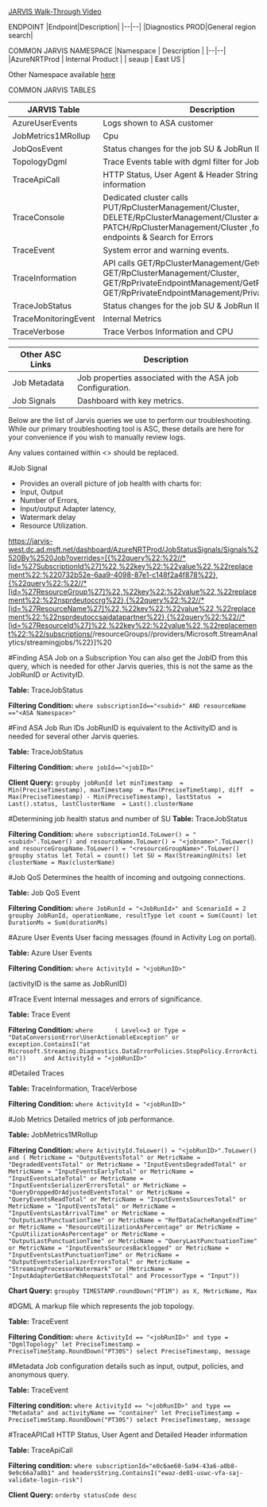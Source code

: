 [JARVIS Walk-Through Video](https://msit.microsoftstream.com/video/52cea3ff-0400-a521-4279-f1ead6a5f722)

ENDPOINT
|Endpoint|Description|
|--|--|
|Diagnostics PROD|General region search|

COMMON JARVIS NAMESPACE
|Namespace  | Description |
|--|--|
|AzureNRTProd | Internal Product |
| seaup | East US |

Other Namespace available [here](https://msdata.visualstudio.com/Azure%20Stream%20Analytics/_wiki/wikis/Azure%20Stream%20Analytics.wiki/1063/Namespace-information?anchor=service-to-fx-namespace-mapping)

COMMON JARVIS TABLES

| JARVIS Table |Description  |
|--|--|
|AzureUserEvents | Logs shown to ASA customer |
|JobMetrics1MRollup|Cpu|
|JobQosEvent  |Status changes for the job SU & JobRun ID.  |
|TopologyDgml  | Trace Events table with dgml filter for Job Topology |
|TraceApiCall|HTTP Status, User Agent & Header String and client information | 
|TraceConsole|Dedicated cluster calls PUT/RpClusterManagement/Cluster, DELETE/RpClusterManagement/Cluster and PATCH/RpClusterManagement/Cluster ,for private endpoints & Search for Errors|
|TraceEvent  |System error and warning events.  |
|TraceInformation|API calls GET/RpClusterManagement/GetClusters, GET/RpClusterManagement/Cluster, GET/RpPrivateEndpointManagement/GetPrivateEndpoints, GET/RpPrivateEndpointManagement/PrivateEndpoint|
|TraceJobStatus|Status changes for the job SU & JobRun ID.  |
|TraceMonitoringEvent |Internal Metrics  |
|TraceVerbose |Trace Verbos Information and CPU  |

|Other ASC Links| Description|
|--|--|
|Job Metadata | Job properties associated with the ASA job Configuration. 
|Job Signals | Dashboard with key metrics.  |


Below are the list of Jarvis queries we use to perform our troubleshooting. While our primary troubleshooting tool is ASC, these details are here for your convenience if you wish to manually review logs.

Any values contained within <> should be replaced.

#Job Signal
- Provides an overall picture of job health with charts for:
- Input, Output
- Number of Errors,
- Input/output Adapter latency,
- Watermark delay
- Resource Utilization.


https://jarvis-west.dc.ad.msft.net/dashboard/AzureNRTProd/JobStatusSignals/Signals%2520By%2520Job?overrides=[{%22query%22:%22//*[id=%27SubscriptionId%27]%22,%22key%22:%22value%22,%22replacement%22:%220732b52e-6aa9-4098-87e1-c148f2a4f878%22},{%22query%22:%22//*[id=%27ResourceGroup%27]%22,%22key%22:%22value%22,%22replacement%22:%22nsprdeutoccrg%22},{%22query%22:%22//*[id=%27ResourceName%27]%22,%22key%22:%22value%22,%22replacement%22:%22nsprdeutoccsajdatapartner%22},{%22query%22:%22//*[id=%27ResourceId%27]%22,%22key%22:%22value%22,%22replacement%22:%22/subscriptions/<subId>/resourceGroups/<resourceGroup>/providers/Microsoft.StreamAnalytics/streamingjobs/<jobname>%22}]%20

#Finding ASA Job on a Subscription
You can also get the JobID from this query, which is needed for other Jarvis queries, this is not the same as the JobRunID or ActivityID.

**Table:** 
TraceJobStatus

**Filtering Condition:** 
```where subscriptionId=="<subid>" AND resourceName =="<ASA Namespace>"```

#Find ASA Job Run IDs
JobRunID is equivalent to the ActivityID and is needed for several other Jarvis queries.

**Table:** 
TraceJobStatus

**Filtering Condition:**
```where jobId=="<jobID>"```

**Client Query:**
```groupby jobRunId let minTimestamp  = Min(PreciseTimestamp), maxTimestamp  = Max(PreciseTimeStamp), diff  = Max(PreciseTimestamp) - Min(PreciseTimestamp), lastStatus  = Last().status, lastClusterName  = Last().clusterName```

#Determining job health status and number of SU
**Table:**
TraceJobStatus

**Filtering Condition:** 
```where subscriptionId.ToLower() = "<subid>".ToLower() and resourceName.ToLower() = "<jobname>".ToLower() and resourceGroupName.ToLower() = "<resourceGroupName>".ToLower() groupby status let Total = count() let SU = Max(StreamingUnits) let clusterName = Max(clusterName)```

#Job QoS
Determines the health of incoming and outgoing connections.

**Table:** 
Job QoS Event

**Filtering Condition:**
```where JobRunId = "<JobRunId>" and ScenarioId = 2 groupby JobRunId, operationName, resultType let count = Sum(Count) let DurationMs = Sum(durationMs)```

#Azure User Events
User facing messages (found in Activity Log on portal).

**Table:** 
Azure User Events

**Filtering Condition:**
```where ActivityId = "<jobRunID>"```

(activityID is the same as JobRunID)

#Trace Event
Internal messages and errors of significance.

**Table:** 
Trace Event

**Filtering Condition:**
```where      ( Level<=3 or Type = "DataConversionError\UserActionableException" or  exception.ContainsI("at Microsoft.Streaming.Diagnostics.DataErrorPolicies.StopPolicy.ErrorAction"))     and ActivityId = "<jobRunID>"```

#Detailed Traces

**Table:** 
TraceInformation, TraceVerbose

**Filtering Condition:**
```where ActivityId = "<jobRunID>"```

#Job Metrics
Detailed metrics of job performance.

**Table:** 
JobMetrics1MRollup

**Filtering Condition:**
```where ActivityId.ToLower() = "<jobRunID>".ToLower() and ( MetricName = "OutputEventsTotal" or MetricName = "DegradedEventsTotal" or MetricName = "InputEventsDegradedTotal" or MetricName = "InputEventsEarlyTotal" or MetricName = "InputEventsLateTotal" or MetricName = "InputEventsSerializerErrorsTotal" or MetricName = "QueryDroppedOrAdjustedEventsTotal" or MetricName = "QueryEventsReadTotal" or MetricName = "InputEventsSourcesTotal" or MetricName = "InputEventsTotal" or MetricName = "InputEventsLastArrivalTime" or MetricName = "OutputLastPunctuationTime" or MetricName = "RefDataCacheRangeEndTime" or MetricName = "ResourceUtilizationAsPercentage" or MetricName = "CpuUtilizationAsPercentage" or MetricName = "OutputLastPunctuationTime" or MetricName = "QueryLastPunctuationTime" or MetricName = "InputEventsSourcesBacklogged" or MetricName = "InputEventsLastPunctuationTime" or MetricName = "OutputEventsSerializerErrorsTotal" or MetricName = "StreamingProcessorWatermark" or (MetricName = "InputAdapterGetBatchRequestsTotal" and ProcessorType = "Input"))```

**Chart Query:**
```groupby TIMESTAMP.roundDown("PT1M") as X, MetricName, Max```

#DGML
A markup file which represents the job topology.

**Table:** 
TraceEvent

**Filtering Condition:**
```where ActivityId == "<jobRunID>" and type = "DgmlTopology" let PreciseTimestamp = PreciseTimeStamp.RoundDown("PT30S") select PreciseTimestamp, message ```

#Metadata
Job configuration details such as input, output, policies, and anonymous query.

**Table:** 
TraceEvent

**Filtering condition:**
```where ActivityId == "<jobRunID>" and type == "Metadata" and activityName == "container" let PreciseTimestamp = PreciseTimeStamp.RoundDown("PT30S") select PreciseTimestamp, message ```

#TraceAPICall
HTTP Status, User Agent and Detailed Header information

**Table:**
TraceApiCall

**Filtering condition:**
```where subscriptionId="e0c6ae60-5a94-43a6-a0b8-9e9c66a7a8b1" and headersString.ContainsI("ewaz-de01-uswc-vfa-saj-validate-login-risk")```

**Client Query:**
```orderby statusCode desc```








